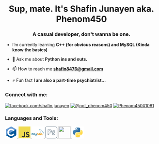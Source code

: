 <h1 align="center">Sup, mate. It's Shafin Junayen aka. Phenom450</h1>
<h3 align="center">A casual developer, don't wanna be one.</h3>

- I’m currently learning **C++ (for obvious reasons) and MySQL (Kinda know the basics)**

- 💬 Ask me about **Python ins and outs.**

- 📫 How to reach me **shafin8476@gmail.com**

- ⚡ Fun fact **I am also a part-time psychiatrist...**

<h3 align="left">Connect with me:</h3>
<p align="left">
<a href="https://fb.com/facebook.com/shafin.junayen" target="blank"><img align="center" src="https://raw.githubusercontent.com/rahuldkjain/github-profile-readme-generator/master/src/images/icons/Social/facebook.svg" alt="facebook.com/shafin.junayen" height="30" width="40" /></a>
<a href="https://instagram.com/@not_phenom450" target="blank"><img align="center" src="https://raw.githubusercontent.com/rahuldkjain/github-profile-readme-generator/master/src/images/icons/Social/instagram.svg" alt="@not_phenom450" height="30" width="40" /></a>
<a href="https://discord.gg/Phenom450#1081" target="blank"><img align="center" src="https://raw.githubusercontent.com/rahuldkjain/github-profile-readme-generator/master/src/images/icons/Social/discord.svg" alt="Phenom450#1081" height="30" width="40" /></a>
</p>

<h3 align="left">Languages and Tools:</h3>
<p align="left"> <a href="https://www.cprogramming.com/" target="_blank" rel="noreferrer"> <img src="https://raw.githubusercontent.com/devicons/devicon/master/icons/c/c-original.svg" alt="c" width="40" height="40"/> </a> <a href="https://developer.mozilla.org/en-US/docs/Web/JavaScript" target="_blank" rel="noreferrer"> <img src="https://raw.githubusercontent.com/devicons/devicon/master/icons/javascript/javascript-original.svg" alt="javascript" width="40" height="40"/> </a> <a href="https://www.mysql.com/" target="_blank" rel="noreferrer"> <img src="https://raw.githubusercontent.com/devicons/devicon/master/icons/mysql/mysql-original-wordmark.svg" alt="mysql" width="40" height="40"/> </a> <a href="https://www.photoshop.com/en" target="_blank" rel="noreferrer"> <img src="https://raw.githubusercontent.com/devicons/devicon/master/icons/photoshop/photoshop-line.svg" alt="photoshop" width="40" height="40"/> </a> <a href="https://www.adobe.com/products/premiere.html" target="_blank" rel="nonferrer"> <img src="https://images.app.goo.gl/KWCAm8JhPGN1A8ca7" width="40" height="40"/> </a> <a href="https://www.python.org" target="_blank" rel="noreferrer"> <img src="https://raw.githubusercontent.com/devicons/devicon/master/icons/python/python-original.svg" alt="python" width="40" height="40"/> </a> </p>

